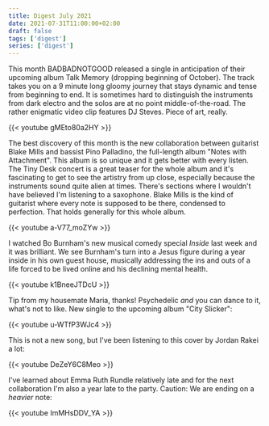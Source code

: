 ```yaml
---
title: Digest July 2021
date: 2021-07-31T11:00:00+02:00
draft: false
tags: ['digest']
series: ['digest']
---
```


This month BADBADNOTGOOD released a single in anticipation of their upcoming album Talk Memory (dropping beginning of October).
The track takes you on a 9 minute long gloomy journey that stays dynamic and tense from beginning to end. 
It is sometimes hard to distinguish the instruments from dark electro and the solos are at no point middle-of-the-road.
The rather enigmatic video clip features DJ Steves.
Piece of art, really.

{{< youtube gMEto80a2HY >}} 

The best discovery of this month is the new collaboration between guitarist Blake Mills and bassist Pino Palladino, the full-length album "Notes with Attachment". 
This album is so unique and it gets better with every listen.
The Tiny Desk concert is a great teaser for the whole album and it's fascinating to get to see the artistry from up close, especially because the instruments sound quite alien at times.
There's sections where I wouldn't have believed I'm listening to a saxophone.
Blake Mills is the kind of guitarist where every note is supposed to be there, condensed to perfection. 
That holds generally for this whole album.

{{< youtube a-V77_moZYw >}} 

I watched Bo Burnham's new musical comedy special *Inside* last week and it was brilliant. 
We see Burnham's turn into a Jesus figure during a year inside in his own guest house, musically addressing the ins and outs of a life forced to be lived online and his declining mental health.

{{< youtube k1BneeJTDcU >}} 

Tip from my housemate Maria, thanks!
Psychedelic *and* you can dance to it, what's not to like.
New single to the upcoming album "City Slicker":

{{< youtube u-WTfP3WJc4 >}} 

This is not a new song, but I've been listening to this cover by Jordan Rakei a lot:

{{< youtube DeZeY6C8Meo >}}

I've learned about Emma Ruth Rundle relatively late and for the next collaboration I'm also a year late to the party.
Caution: We are ending on a *heavier* note:

{{< youtube ImMHsDDV_YA >}}
